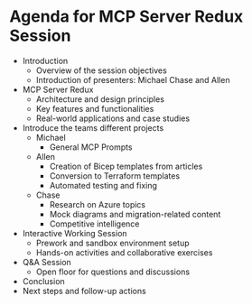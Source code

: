 # Agenda for MCP Server Redux Session
- Introduction
    - Overview of the session objectives
    - Introduction of presenters: Michael Chase and Allen
- MCP Server Redux
    - Architecture and design principles
    - Key features and functionalities
    - Real-world applications and case studies
- Introduce the teams different projects
    - Michael
        - General MCP Prompts
    - Allen
        - Creation of Bicep templates from articles
        - Conversion to Terraform templates
        - Automated testing and fixing
    - Chase
        - Research on Azure topics
        - Mock diagrams and migration-related content
        - Competitive intelligence
- Interactive Working Session
    - Prework and sandbox environment setup
    - Hands-on activities and collaborative exercises
- Q&A Session
    - Open floor for questions and discussions
- Conclusion
- Next steps and follow-up actions